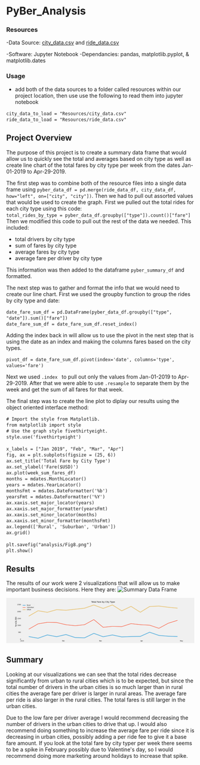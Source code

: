 # PyBer_Analysis

### Resources
  -Data Source: [city_data.csv](https://github.com/ccastanette/PyBer_Analysis/blob/main/Resources/city_data.csv) and [ride_data.csv](https://github.com/ccastanette/PyBer_Analysis/blob/main/Resources/ride_data.csv)
  
  -Software: Jupyter Notebook
  -Dependancies: pandas, matplotlib.pyplot, & matplotlib.dates

### Usage
  - add both of the data sources to a folder called resources within our project location, then use use the following to read them into jupyter notebook
  ```
  city_data_to_load = "Resources/city_data.csv"
  ride_data_to_load = "Resources/ride_data.csv"
  ```
## Project Overview

The purpose of this project is to create a summary data frame that would allow us to quickly see the total and averages based on city type as well as create line chart of the total fares by city type per week from the dates Jan-01-2019 to Apr-29-2019.

The first step was to combine both of the resource files into a single data frame using `pyber_data_df = pd.merge(ride_data_df, city_data_df, how="left", on=["city", "city"])`. Then we had to pull out assorted values that would be used to create the graph. First we pulled out the total rides for each city type using this code:  
`total_rides_by_type = pyber_data_df.groupby(["type"]).count()["fare"]` 
Then we modified this code to pull out the rest of the data we needed. This included:
  - total drivers by city type 
  - sum of fares by city type
  - average fares by city type
  - average fare per driver by city type
  
  This information was then added to the dataframe `pyber_summary_df` and formatted.

The next step was to gather and format the info that we would need to create our line chart. First we used the groupby function to group the rides by city type and date:
```
date_fare_sum_df = pd.DataFrame(pyber_data_df.groupby(["type", "date"]).sum()["fare"])
date_fare_sum_df = date_fare_sum_df.reset_index()
```
Adding the index back in will allow us to use the pivot in the next step that is using the date as an index and making the columns fares based on the city types. 
```
pivot_df = date_fare_sum_df.pivot(index='date', columns='type', values='fare')
```
Next we used `.index ` to pull out only the values from Jan-01-2019 to Apr-29-2019.
After that we were able to use `.resample` to separate them by the week and get the sum of all fares for that week.

The final step was to create the line plot to diplay our results using the object oriented interface method:
```
# Import the style from Matplotlib.
from matplotlib import style
# Use the graph style fivethirtyeight.
style.use('fivethirtyeight')

x_labels = ["Jan 2019", "Feb", "Mar", "Apr"]
fig, ax = plt.subplots(figsize = (25, 6))
ax.set_title('Total Fare by City Type')
ax.set_ylabel('Fare($USD)')
ax.plot(week_sum_fares_df)
months = mdates.MonthLocator()  
years = mdates.YearLocator()
monthsFmt = mdates.DateFormatter('%b')
yearsFmt = mdates.DateFormatter('%Y')
ax.xaxis.set_major_locator(years)
ax.xaxis.set_major_formatter(yearsFmt)
ax.xaxis.set_minor_locator(months)
ax.xaxis.set_minor_formatter(monthsFmt)
ax.legend(['Rural', 'Suburban', 'Urban'])
ax.grid()

plt.savefig("analysis/Fig8.png")
plt.show()
```


## Results

The results of our work were 2 visualizations that will allow us to make important business decisions. Here they are:
![Summary Data Frame]()

![Line Chare Fare by City](https://github.com/ccastanette/PyBer_Analysis/blob/main/analysis/Fig8.png)

## Summary
Looking at our visualizations we can see that the total rides decrease significantly from urban to rural cities which is to be expected, but since the total number of drivers in the urban cities is so much larger than in rural cities the average fare per driver is larger in rural areas. The average fare per ride is also larger in the rural cities. The total fares is still larger in the urban cities.

Due to the low fare per driver average I would recommend decreasing the number of drivers in the urban cities to drive that up. I would also recommend doing something to increase the average fare per ride since it is decreasing in urban cities, possibly adding a per ride fee to give it a base fare amount. If you look at the total fare by city typer per week there seems to be a spike in February possibly due to Valentine's day, so I would recommend doing more marketing around holidays to increase that spike.
